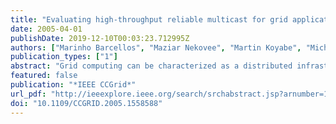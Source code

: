 ```yaml
---
title: "Evaluating high-throughput reliable multicast for grid applications in production networks"
date: 2005-04-01
publishDate: 2019-12-10T00:03:23.712995Z
authors: ["Marinho Barcellos", "Maziar Nekovee", "Martin Koyabe", "Michael Daw", "John Brooke"]
publication_types: ["1"]
abstract: "Grid computing can be characterized as a distributed infrastructure that is a collection of computing resources within or across locations that are aggregated to act as a unified processing resource. In some of the anticipated future Grid applications, the same data will be transmitted to multiple sites. It is widely accepted that this can be, in theory, best achieved using reliable multicast protocols. This paper addresses the use of reliable multicast in Grid computing, identifying applications and requirements, and discussing how these requirements are met by the main protocols being standardized by the Internet Engineering Task Force (IETF). The emphasis of the study is on high-performance computing and communication, and on 1-N reliable multicast using the NACK Oriented Reliable Multicast (NORM) protocol family. The two existing implementations are evaluated and compared with TCP, in scenarios that require 1-N transmission of data with a deadline. Unlike other work, our conclusions are backed by experimental evaluation of existing protocols in production environments. Therefore, the results shown portray the range of performance and cost that will be obtained if Grid applications are to embrace reliable multicast. The evaluation shows that NORM protocols can greatly reduce the network overhead incurred in 1-N transfers using TCP, but currently fail to satisfy the high-throughput requirements of the Grid. © 2005 IEEE."
featured: false
publication: "*IEEE CCGrid*"
url_pdf: "http://ieeexplore.ieee.org/search/srchabstract.jsp?arnumber=1558588&isnumber=33121&punumber=10428&k2dockey=1558588@ieeecnfs papers3://publication/doi/10.1109/CCGRID.2005.1558588"
doi: "10.1109/CCGRID.2005.1558588"
---
```


